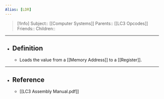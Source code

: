 ```yaml
---
Alias: [LDR]
---
```

> [!Info]
> Subject:: [[Computer Systems]]
> Parents:: [[LC3 Opcodes]]
> Friends:: 
> Children:: 
---
- ## Definition
	- Loads the value from a [[Memory Address]] to a [[Register]].
---
- ## Reference
	- [[LC3 Assembly Manual.pdf]]